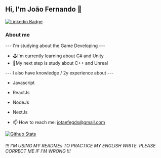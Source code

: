 ## Hi, I'm João Fernando 🚀

[![Linkedin Badge](https://img.shields.io/badge/-Linkedin-0e76a8?style=flat-square&logo=Linkedin&logoColor=white&link=https://www.linkedin.com/in/joãoofernando/)](https://www.linkedin.com/in/joãoofernando/) 

### About me
--- I'm studying about the Game Developing --- 
- 🕹️I'm currently learning about C# and Unity
- 🎯My next step is study about C++ and Unreal

--- I also have knowledge / 2y experience about ---
- Javascript
- ReactJs
- NodeJs
- NextJs

- 📫 How to reach me: jotaefegds@gmail.com

[![Github Stats](https://github-readme-stats.vercel.app/api?username=imjotaefe&show_icons=true&theme=radical&title_color=2ED3EA)](https://github.com/imjotaefe)

###### !!! I'M USING MY READMEs TO PRACTICE MY ENGLISH WRITE. PLEASE CORRECT ME IF I'M WRONG !!!
